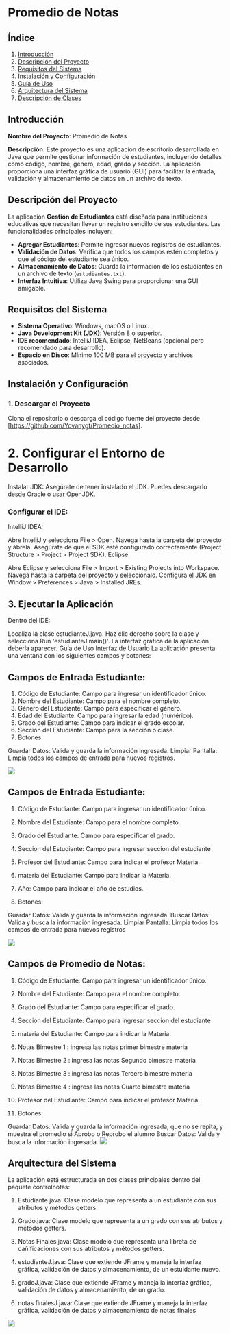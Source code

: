 # Promedio de Notas

## Índice

1. [Introducción](#introducción)
2. [Descripción del Proyecto](#descripción-del-proyecto)
3. [Requisitos del Sistema](#requisitos-del-sistema)
4. [Instalación y Configuración](#instalación-y-configuración)
5. [Guía de Uso](#guía-de-uso)
6. [Arquitectura del Sistema](#arquitectura-del-sistema)
7. [Descripción de Clases](#descripción-de-clases)


## Introducción

**Nombre del Proyecto**: Promedio de Notas

**Descripción**: Este proyecto es una aplicación de escritorio desarrollada en Java que permite gestionar información de estudiantes, incluyendo detalles como código, nombre, género, edad, grado y sección. La aplicación proporciona una interfaz gráfica de usuario (GUI) para facilitar la entrada, validación y almacenamiento de datos en un archivo de texto.

## Descripción del Proyecto

La aplicación **Gestión de Estudiantes** está diseñada para instituciones educativas que necesitan llevar un registro sencillo de sus estudiantes. Las funcionalidades principales incluyen:

- **Agregar Estudiantes**: Permite ingresar nuevos registros de estudiantes.
- **Validación de Datos**: Verifica que todos los campos estén completos y que el código del estudiante sea único.
- **Almacenamiento de Datos**: Guarda la información de los estudiantes en un archivo de texto (`estudiantes.txt`).
- **Interfaz Intuitiva**: Utiliza Java Swing para proporcionar una GUI amigable.

## Requisitos del Sistema

- **Sistema Operativo**: Windows, macOS o Linux.
- **Java Development Kit (JDK)**: Versión 8 o superior.
- **IDE recomendado**: IntelliJ IDEA, Eclipse, NetBeans (opcional pero recomendado para desarrollo).
- **Espacio en Disco**: Mínimo 100 MB para el proyecto y archivos asociados.

## Instalación y Configuración

### 1. Descargar el Proyecto

Clona el repositorio o descarga el código fuente del proyecto desde [https://github.com/Yovanygt/Promedio_notas].



# 2. Configurar el Entorno de Desarrollo
Instalar JDK: Asegúrate de tener instalado el JDK. Puedes descargarlo desde Oracle o usar OpenJDK.

### Configurar el IDE:

IntelliJ IDEA:

Abre IntelliJ y selecciona File > Open.
Navega hasta la carpeta del proyecto y ábrela.
Asegúrate de que el SDK esté configurado correctamente (Project Structure > Project > Project SDK).
Eclipse:

Abre Eclipse y selecciona File > Import > Existing Projects into Workspace.
Navega hasta la carpeta del proyecto y selecciónalo.
Configura el JDK en Window > Preferences > Java > Installed JREs.


## 3. Ejecutar la Aplicación
Dentro del IDE:

Localiza la clase estudianteJ.java.
Haz clic derecho sobre la clase y selecciona Run 'estudianteJ.main()'.
La interfaz gráfica de la aplicación debería aparecer.
Guía de Uso
Interfaz de Usuario
La aplicación presenta una ventana con los siguientes campos y botones:

## Campos de Entrada Estudiante:

1. Código de Estudiante: Campo para ingresar un identificador único.
1. Nombre del Estudiante: Campo para el nombre completo.
1. Género del Estudiante: Campo para especificar el género.
1. Edad del Estudiante: Campo para ingresar la edad (numérico).
1. Grado del Estudiante: Campo para indicar el grado escolar.
1. Sección del Estudiante: Campo para la sección o clase.
1. Botones:

Guardar Datos: Valida y guarda la información ingresada.
Limpiar Pantalla: Limpia todos los campos de entrada para nuevos registros.

![ ](https://github.com/Yovanygt/imagenes/blob/main/Crear_est.png)

## Campos de Entrada Estudiante:

1. Código de Estudiante: Campo para ingresar un identificador único.
1. Nombre del Estudiante: Campo para el nombre completo.
1. Grado del Estudiante: Campo para especificar el grado.
1. Seccion del Estudiante: Campo para ingresar seccion del estudiante
1. Profesor del Estudiante: Campo para indicar el profesor Materia.
1. materia del Estudiante: Campo para indicar la Materia.
1. Año: Campo para indicar el año de estudios.
   
1. Botones:

Guardar Datos: Valida y guarda la información ingresada.
Buscar Datos: Valida y busca la información ingresada.
Limpiar Pantalla: Limpia todos los campos de entrada para nuevos registros

![ ](https://github.com/Yovanygt/imagenes/blob/main/grado_estu.png)

## Campos de Promedio de Notas:

1. Código de Estudiante: Campo para ingresar un identificador único.
1. Nombre del Estudiante: Campo para el nombre completo.
1. Grado del Estudiante: Campo para especificar el grado.
1. Seccion del Estudiante: Campo para ingresar seccion del estudiante
1. materia del Estudiante: Campo para indicar la Materia.
2. Notas Bimestre 1 : ingresa las notas primer bimestre materia
3. Notas Bimestre 2 : ingresa las notas Segundo bimestre materia
4. Notas Bimestre 3 : ingresa las notas Tercero bimestre materia
5. Notas Bimestre 4 : ingresa las notas Cuarto bimestre materia 
1. Profesor del Estudiante: Campo para indicar el profesor Materia.

1. Botones:

Guardar Datos: Valida y guarda la información ingresada, que no se repita, y muestra el promedio si Aprobo o Reprobo el alumno
Buscar Datos: Valida y busca la información ingresada.
![ ](https://github.com/Yovanygt/imagenes/blob/main/notas_finales.png)



## Arquitectura del Sistema
La aplicación está estructurada en dos clases principales dentro del paquete controlnotas:

1. Estudiante.java: Clase modelo que representa a un estudiante con sus atributos y métodos getters.
1. Grado.java: Clase modelo que representa a un grado con sus atributos y métodos getters.
1. Notas Finales.java: Clase modelo que representa una libreta de cañificaciones con sus atributos y métodos getters.

1. estudianteJ.java: Clase que extiende JFrame y maneja la interfaz gráfica, validación de datos y almacenamiento, de un estuidante nuevo.
1. gradoJ.java: Clase que extiende JFrame y maneja la interfaz gráfica, validación de datos y almacenamiento, de un grado.
1. notas finalesJ.java: Clase que extiende JFrame y maneja la interfaz gráfica, validación de datos y almacenamiento de notas finales

![ ](https://github.com/Yovanygt/imagenes/blob/main/diagrama_promedio.png)

